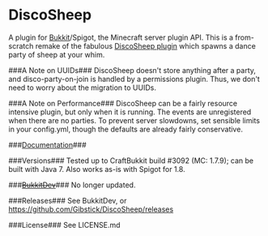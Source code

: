 DiscoSheep
==========

A plugin for [Bukkit](http://bukkit.org/)/Spigot, the Minecraft server plugin API. This is a from-scratch remake of the fabulous [DiscoSheep plugin](http://forums.bukkit.org/threads/inactive-fun-discosheep-v0-3-uninvited-guesssts-permissions-and-source-code-522.7106/) which spawns a dance party of sheep at your whim. 

###A Note on UUIDs###
DiscoSheep doesn't store anything after a party, and disco-party-on-join is handled by a permissions plugin. Thus, we don't need to worry about the migration to UUIDs.

###A Note on Performance###
DiscoSheep can be a fairly resource intensive plugin, but only when it is running. The events are unregistered when there are no parties. To prevent server slowdowns, set sensible limits in your config.yml, though the defaults are already fairly conservative.

###[Documentation](https://github.com/Gibstick/DiscoSheep/wiki)###

###Versions###
Tested up to CraftBukkit build #3092 (MC: 1.7.9); can be built with Java 7.
Also works as-is with Spigot for 1.8.

###[~~BukkitDev~~](http://dev.bukkit.org/bukkit-plugins/superdiscosheep/)###
No longer updated.

###Releases###
See BukkitDev, or https://github.com/Gibstick/DiscoSheep/releases

###License###
See LICENSE.md
